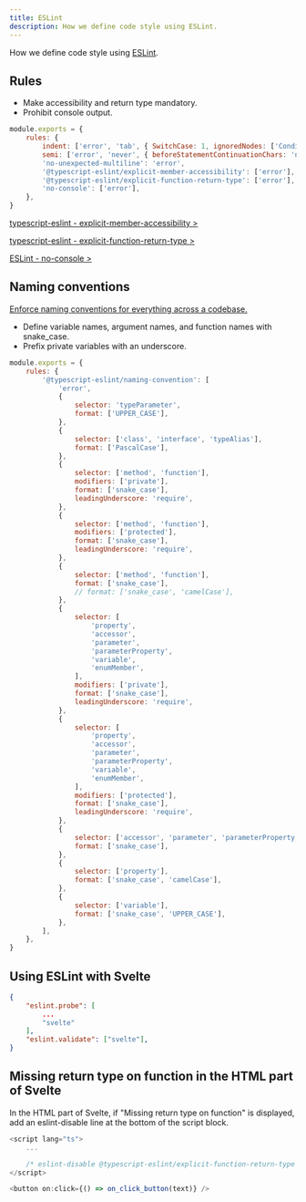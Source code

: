 ```yaml
---
title: ESLint
description: How we define code style using ESLint.
---
```


How we define code style using [ESLint](https://eslint.org/).

## Rules

- Make accessibility and return type mandatory.
- Prohibit console output.

```js:.eslintrc.cjs
module.exports = {
	rules: {
		indent: ['error', 'tab', { SwitchCase: 1, ignoredNodes: ['ConditionalExpression'] }],
		semi: ['error', 'never', { beforeStatementContinuationChars: 'never' }],
		'no-unexpected-multiline': 'error',
		'@typescript-eslint/explicit-member-accessibility': ['error'],
		'@typescript-eslint/explicit-function-return-type': ['error'],
		'no-console': ['error'],
	},
}
```

[typescript-eslint - explicit-member-accessibility >](https://typescript-eslint.io/rules/explicit-member-accessibility/)

[typescript-eslint - explicit-function-return-type >](https://typescript-eslint.io/rules/explicit-function-return-type/)

[ESLint - no-console >](https://eslint.org/docs/latest/rules/no-console)

## Naming conventions

[Enforce naming conventions for everything across a codebase.](https://typescript-eslint.io/rules/naming-convention/)

- Define variable names, argument names, and function names with snake_case.
- Prefix private variables with an underscore.

```js:.eslintrc.cjs
module.exports = {
	rules: {
		'@typescript-eslint/naming-convention': [
			'error',
			{
				selector: 'typeParameter',
				format: ['UPPER_CASE'],
			},
			{
				selector: ['class', 'interface', 'typeAlias'],
				format: ['PascalCase'],
			},
			{
				selector: ['method', 'function'],
				modifiers: ['private'],
				format: ['snake_case'],
				leadingUnderscore: 'require',
			},
			{
				selector: ['method', 'function'],
				modifiers: ['protected'],
				format: ['snake_case'],
				leadingUnderscore: 'require',
			},
			{
				selector: ['method', 'function'],
				format: ['snake_case'],
				// format: ['snake_case', 'camelCase'],
			},
			{
				selector: [
					'property',
					'accessor',
					'parameter',
					'parameterProperty',
					'variable',
					'enumMember',
				],
				modifiers: ['private'],
				format: ['snake_case'],
				leadingUnderscore: 'require',
			},
			{
				selector: [
					'property',
					'accessor',
					'parameter',
					'parameterProperty',
					'variable',
					'enumMember',
				],
				modifiers: ['protected'],
				format: ['snake_case'],
				leadingUnderscore: 'require',
			},
			{
				selector: ['accessor', 'parameter', 'parameterProperty', 'enumMember'],
				format: ['snake_case'],
			},
			{
				selector: ['property'],
				format: ['snake_case', 'camelCase'],
			},
			{
				selector: ['variable'],
				format: ['snake_case', 'UPPER_CASE'],
			},
		],
	},
}
```

## Using ESLint with Svelte

```json:.vscode/settings.json
{
	"eslint.probe": [
		...
		"svelte"
	],
	"eslint.validate": ["svelte"],
}
```

## Missing return type on function in the HTML part of Svelte

In the HTML part of Svelte, if "Missing return type on function" is displayed, add an eslint-disable line at the bottom of the script block.

```ts
<script lang="ts">
	...

	/* eslint-disable @typescript-eslint/explicit-function-return-type */
</script>

<button on:click={() => on_click_button(text)} />
```
